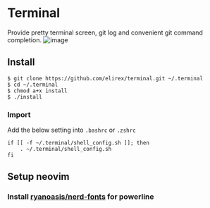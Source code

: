 # Terminal
Provide pretty terminal screen, git log and convenient git command completion.
![image](https://elirex.github.io/repo/terminal/terminal.png)

## Install
```shellscript
$ git clone https://github.com/elirex/terminal.git ~/.terminal
$ cd ~/.terminal
$ chmod a+x install
$ ./install
```

### Import 
Add the below setting into `.bashrc` or `.zshrc` 
```shellscript
if [[ -f ~/.terminal/shell_config.sh ]]; then
    . ~/.terminal/shell_config.sh
fi
```

## Setup neovim

### Install [ryanoasis/nerd-fonts](https://github.com/ryanoasis/nerd-fonts) for powerline


